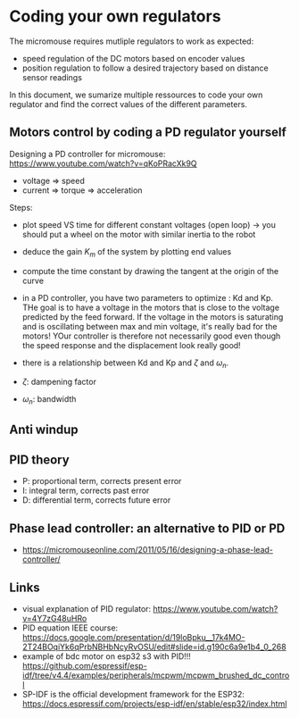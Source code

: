 # Coding your own regulators

The micromouse requires mutliple regulators to work as expected:

- speed regulation of the DC motors based on encoder values
- position regulation to follow a desired trajectory based on distance sensor readings

In this document, we sumarize multiple ressources to code your own regulator and find the correct values of the different parameters.

## Motors control by coding a PD regulator yourself

Designing a PD controller for micromouse: https://www.youtube.com/watch?v=qKoPRacXk9Q

- voltage => speed
- current => torque => acceleration

Steps:

- plot speed VS time for different constant voltages (open loop) -> you should put a wheel on the motor with similar inertia to the robot
- deduce the gain $K_m$ of the system by plotting end values
- compute the time constant by drawing the tangent at the origin of the curve
- in a PD controller, you have two parameters to optimize : Kd and Kp. THe goal is to have a voltage in the motors that is close to the voltage predicted by the feed forward. If the voltage in the motors is saturating and is oscillating between max and min voltage, it's really bad for the motors! YOur controller is therefore not necessarily good even though the speed response and the displacement look really good!
- there is a relationship between Kd and Kp and $\zeta$ and $\omega_n$.

- $\zeta$: dampening factor
- $\omega_n$: bandwidth

## Anti windup

## PID theory

- P: proportional term, corrects present error
- I: integral term, corrects past error
- D: differential term, corrects future error

## Phase lead controller: an alternative to PID or PD

- https://micromouseonline.com/2011/05/16/designing-a-phase-lead-controller/

## Links

- visual explanation of PID regulator: https://www.youtube.com/watch?v=4Y7zG48uHRo
- PID equation IEEE course: https://docs.google.com/presentation/d/19loBpku__17k4MO-2T24BOqiYk6qPrbNBHbNcyRvOSU/edit#slide=id.g190c6a9e1b4_0_268
- example of bdc motor on esp32 s3 with PID!!! https://github.com/espressif/esp-idf/tree/v4.4/examples/peripherals/mcpwm/mcpwm_brushed_dc_control
- SP-IDF is the official development framework for the ESP32: https://docs.espressif.com/projects/esp-idf/en/stable/esp32/index.html
